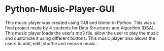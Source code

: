 # Python-Music-Player-GUI
This music player was created using GUI and tkinter in Python. This was a final project made by 4 students for Data Structures and Algorithm (DSA). This music player loads the user's mp3 file, allow the user to play the music and customize it using different buttons. This music player also allows the users to add, edit, shuffle and remove music.
